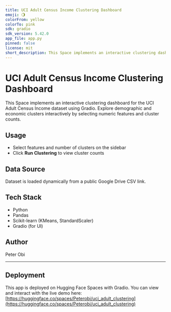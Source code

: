```yaml
---
title: UCI Adult Census Income Clustering Dashboard
emoji: 🌖
colorFrom: yellow
colorTo: pink
sdk: gradio
sdk_version: 5.42.0
app_file: app.py
pinned: false
license: mit
short_description: This Space implements an interactive clustering dashboard.
---
```


# UCI Adult Census Income Clustering Dashboard

This Space implements an interactive clustering dashboard for the UCI Adult Census Income dataset using Gradio. Explore demographic and economic clusters interactively by selecting numeric features and cluster counts.

## Usage

- Select features and number of clusters on the sidebar  
- Click **Run Clustering** to view cluster counts  

## Data Source

Dataset is loaded dynamically from a public Google Drive CSV link.

## Tech Stack

- Python  
- Pandas  
- Scikit-learn (KMeans, StandardScaler)  
- Gradio (for UI)

## Author

Peter Obi

---

## Deployment

This app is deployed on Hugging Face Spaces with Gradio. You can view and interact with the live demo here:  
[https://huggingface.co/spaces/Peterobi/uci_adult_clustering](https://huggingface.co/spaces/Peterobi/uci_adult_clustering)

